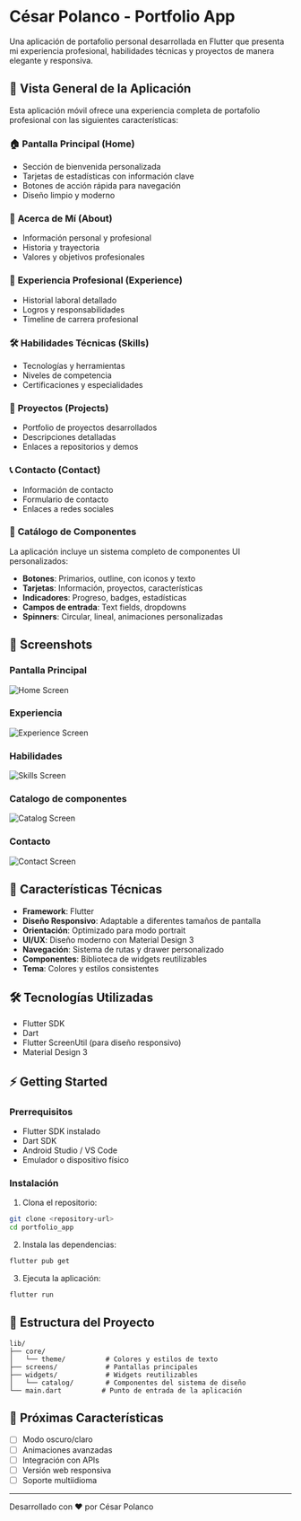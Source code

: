 # César Polanco - Portfolio App

Una aplicación de portafolio personal desarrollada en Flutter que presenta mi experiencia profesional, habilidades técnicas y proyectos de manera elegante y responsiva.

## 📱 Vista General de la Aplicación

Esta aplicación móvil ofrece una experiencia completa de portafolio profesional con las siguientes características:

### 🏠 **Pantalla Principal (Home)**
- Sección de bienvenida personalizada
- Tarjetas de estadísticas con información clave
- Botones de acción rápida para navegación
- Diseño limpio y moderno

### 👤 **Acerca de Mí (About)**
- Información personal y profesional
- Historia y trayectoria
- Valores y objetivos profesionales

### 💼 **Experiencia Profesional (Experience)**
- Historial laboral detallado
- Logros y responsabilidades
- Timeline de carrera profesional

### 🛠️ **Habilidades Técnicas (Skills)**
- Tecnologías y herramientas
- Niveles de competencia
- Certificaciones y especialidades

### 🚀 **Proyectos (Projects)**
- Portfolio de proyectos desarrollados
- Descripciones detalladas
- Enlaces a repositorios y demos

### 📞 **Contacto (Contact)**
- Información de contacto
- Formulario de contacto
- Enlaces a redes sociales

### 🎨 **Catálogo de Componentes**
La aplicación incluye un sistema completo de componentes UI personalizados:
- **Botones**: Primarios, outline, con iconos y texto
- **Tarjetas**: Información, proyectos, características
- **Indicadores**: Progreso, badges, estadísticas
- **Campos de entrada**: Text fields, dropdowns
- **Spinners**: Circular, lineal, animaciones personalizadas

## 📸 Screenshots

### Pantalla Principal
![Home Screen](assets/screenshots/home_screen.png)

### Experiencia
![Experience Screen](assets/screenshots/experience_screen.png)

### Habilidades
![Skills Screen](assets/screenshots/skills_screen.png)

### Catalogo de componentes
![Catalog Screen](assets/screenshots/catalog_screen.png)

### Contacto
![Contact Screen](assets/screenshots/contact_screen.png)


## 🚀 Características Técnicas

- **Framework**: Flutter
- **Diseño Responsivo**: Adaptable a diferentes tamaños de pantalla
- **Orientación**: Optimizado para modo portrait
- **UI/UX**: Diseño moderno con Material Design 3
- **Navegación**: Sistema de rutas y drawer personalizado
- **Componentes**: Biblioteca de widgets reutilizables
- **Tema**: Colores y estilos consistentes

## 🛠️ Tecnologías Utilizadas

- Flutter SDK
- Dart
- Flutter ScreenUtil (para diseño responsivo)
- Material Design 3

## ⚡ Getting Started

### Prerrequisitos
- Flutter SDK instalado
- Dart SDK
- Android Studio / VS Code
- Emulador o dispositivo físico

### Instalación

1. Clona el repositorio:
```bash
git clone <repository-url>
cd portfolio_app
```

2. Instala las dependencias:
```bash
flutter pub get
```

3. Ejecuta la aplicación:
```bash
flutter run
```

## 📁 Estructura del Proyecto

```
lib/
├── core/
│   └── theme/          # Colores y estilos de texto
├── screens/            # Pantallas principales
├── widgets/            # Widgets reutilizables
│   └── catalog/        # Componentes del sistema de diseño
└── main.dart          # Punto de entrada de la aplicación
```

## 🎯 Próximas Características

- [ ] Modo oscuro/claro
- [ ] Animaciones avanzadas
- [ ] Integración con APIs
- [ ] Versión web responsiva
- [ ] Soporte multiidioma

---

Desarrollado con ❤️ por César Polanco
